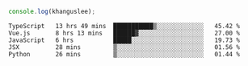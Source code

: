 ```js
console.log(khanguslee);
```

<!--START_SECTION:waka-->
```text
TypeScript   13 hrs 49 mins  ███████████▒░░░░░░░░░░░░░   45.42 % 
Vue.js       8 hrs 13 mins   ██████▓░░░░░░░░░░░░░░░░░░   27.00 % 
JavaScript   6 hrs           █████░░░░░░░░░░░░░░░░░░░░   19.73 % 
JSX          28 mins         ▒░░░░░░░░░░░░░░░░░░░░░░░░   01.56 % 
Python       26 mins         ▒░░░░░░░░░░░░░░░░░░░░░░░░   01.44 % 
```
<!--END_SECTION:waka-->

<!--
**khanguslee/khanguslee** is a ✨ _special_ ✨ repository because its `README.md` (this file) appears on your GitHub profile.

Here are some ideas to get you started:

- 🔭 I’m currently working on ...
- 🌱 I’m currently learning ...
- 👯 I’m looking to collaborate on ...
- 🤔 I’m looking for help with ...
- 💬 Ask me about ...
- 📫 How to reach me: ...
- 😄 Pronouns: ...
- ⚡ Fun fact: ...
-->
